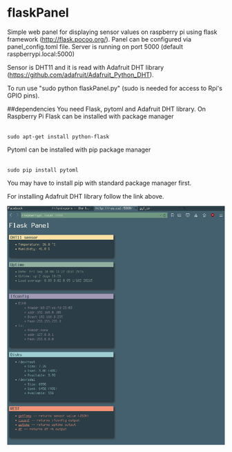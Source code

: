 # flaskPanel
Simple web panel for displaying sensor values on raspberry pi using flask framework (http://flask.pocoo.org/). Panel can be configured via panel_config.toml file. Server is running on port 5000 (default raspberrypi.local:5000)

Sensor is DHT11 and it is read with Adafruit DHT library (https://github.com/adafruit/Adafruit_Python_DHT).

To run use "sudo python flaskPanel.py" (sudo is needed for access to Rpi's GPIO pins).

##dependencies
You need Flask, pytoml and Adafruit DHT library. 
On Raspberry Pi Flask can be installed with package manager 
<pre><code>
sudo apt-get install python-flask
</code></pre>

Pytoml can be installed with pip package manager
<pre><code>
sudo pip install pytoml
</code></pre>
You may have to install pip with standard package manager first.

For installing Adafruit DHT library follow the link above.

![Alt text](pic.png?raw=true "Flask Panel")
